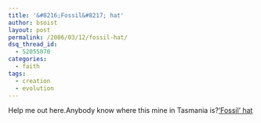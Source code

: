 ```yaml
---
title: '&#8216;Fossil&#8217; hat'
author: bsoist
layout: post
permalink: /2006/03/12/fossil-hat/
dsq_thread_id:
  - 52055070
categories:
  - faith
tags:
  - creation
  - evolution
---
```

Help me out here.Anybody know where this mine in Tasmania is?[&#8216;Fossil&#8217; hat][1]

 [1]: http://www.answersingenesis.org/creation/v17/i3/fossil_hat.asp
